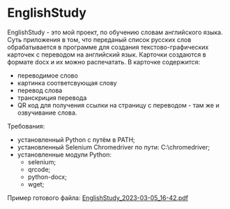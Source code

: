 # EnglishStudy

EnglishStudy - это мой проект, по обучению словам английского языка.
Суть приложения в том, что переданый список русских слов обрабатывается в программе для 
создания текстово-графических карточек с переводом на английский язык.
Карточки создаются в формате docx и их можно распечатать.
В карточке содержится:
- переводимое слово
- картинка соответсвующая слову
- перевод слова
- транскриция перевода
- QR код для получения ссылки на страницу с переводом - там же и озвучивание слова.

Требования:
- установленный Python с путём в PATH;
- установленный Selenium Chromedriver по пути: C:\chromedriver;
- установленные модули Python:
  - selenium;
  - qrcode;
  - python-docx;
  - wget;

Пример готового файла:
[EnglishStudy_2023-03-05_16-42.pdf](https://github.com/PetroffSky/EnglishStudy/files/10891927/EnglishStudy_2023-03-05_16-42.pdf)
